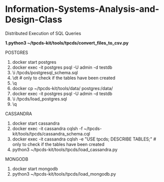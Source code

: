 # Information-Systems-Analysis-and-Design-Class
 Distributed Execution of SQL Queries

**1.python3 ~/tpcds-kit/tools/tpcds/convert_files_to_csv.py**

POSTGRES
1. docker start postgres
2. docker exec -it postgres psql -U admin -d testdb
3. \i /tpcds/postgresql_schema.sql
4. \dt # only to check if the tables have been created
5. \q
6. docker cp ~/tpcds-kit/tools/data/ postgres:/data/
7. docker exec -it postgres psql -U admin -d testdb
8. \i /tpcds/load_postgres.sql
9. \q

CASSANDRA
1. docker start cassandra
2. docker exec -it cassandra cqlsh -f ~/tpcds-kit/tools/tpcds/cassandra_schema.cql
3. docker exec -it cassandra cqlsh -e "USE tpcds; DESCRIBE TABLES;" # only to check if the tables have been created
4. python3 ~/tpcds-kit/tools/tpcds/load_cassandra.py

MONGODB
1. docker start mongodb
2. python3 ~/tpcds-kit/tools/tpcds/load_mongodb.py
